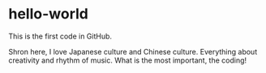 # hello-world
This is the first code in GitHub.

Shron here, I love Japanese culture and Chinese culture. 
Everything about creativity and rhythm of music. What is the most important, the coding! 
